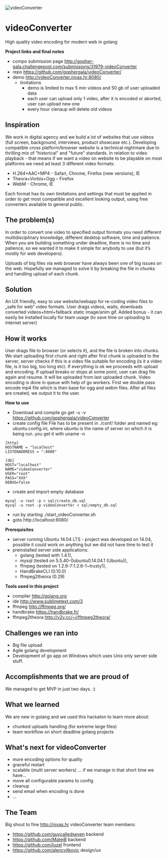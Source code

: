 ![videoConverter](http://s3.amazonaws.com/challengepost/photos/production/solution_photos/000/203/847/datas/xlarge.png "videoConverter - High quality video encoding for modern web in golang")

# videoConverter
High quality video encoding for modern web in golang

**Project links and final notes**
   * compo submission page http://gopher-gala.challengepost.com/submissions/31979-videoConverter
   * repo https://github.com/gophergala/videoConverter/
   * demo http://videoConverter.nivas.hr:8080/
     - limitations
       - demo is limited to max 5 min videos and 50 gb of user uploaded data
       - each user can upload only 1 video, after it is encoded or aborted, user can upload new one
       - every hour clenaup will delete old videos

## Inspiration

We work in digital agency and we build a lot of websites that use videos (full screen, background, interviews, product showcase etc.). 
Developing compatible cross platform/browser website is a technical nightmare due to thrilling mix of “historical” and "future"  standards. In relation to video playback - that means if we want a video on website to be playable on most platforms we need ad least 3 different video formats:
- H.264+AAC+MP4 - Safari, Chrome, Firefox (new versions), IE
- Theora+Vorbis+Ogg – Firefox
- WebM - Chrome, IE
 
Each format has its own limitations and settings that must be applied in order to get most compatible and excellent looking output, using free converters available to general public.

## The problem(s)
In order to convert one video to specified output formats you need different multidisciplinary knowledge, different desktop software, time and patience. When you are building something under deadline, there is no time and patience, so we wanted it to make it simple for anybody to use (but it’s mostly for web developers).

Uploads of big files via web browser have always been one of big issues on the web.  Hopefully we managed to solve ti by breaking the file in chunks and handling upload of each chunk.
 
## Solution
An UX friendly, easy to use website/webapp for re-coding video files to „safe for web“ video formats. User drags videos, waits, downloads converted videos+html+fallback static image/anim gif.
Added bonus - it can easily be installed locally for team usage (to save time on uploading to internet server)

## How it works
User drags file to browser (or selects it), and the file is broken into chunks. We start uploading first chunk and right after first chunk is uploaded to the server, server checks if this is a video file suitable for encoding (is it a video file, is it too big, too long etc). If everything is ok we proceeds with upload and encoding.
If upload breaks or stops at some point, user can drag file again and resume. It will be uploaded from last uploaded chunk.
Video encoding is done in queue with help of go workers. First we double pass encode mp4 file which is then base for ogg and webm files. After all files are created, we output it to the user.

**How to use**
*   Download and compile
    go get -u -v https://github.com/gophergala/videoConverter
*   create config file
File has to be present in ./conf/ folder and named eg: ubuntu.config.ini, where ubuntu is the name of server on which it is being run. you get it with uname -n
```
[http]
HOSTNAME = "localhost"
LISTENADDRESS = ":8080"

[db]
HOST="localhost"
NAME="videoConverter"
USER="root"
PASS="XXX"
DEBUG=false
```

*   create and import empty database 
```
mysql -u root -p < sql/create_db.sql
mysql -u root -p videoConverter < sql/empty_db.sql
```
*   run by starting ./start_videoConverter.sh
*   goto http://localhost:8080/


**Prerequisites**
   * server running Ubuntu 14.04 LTS - project was developed on 14.04, possible it could work on anything but we did not have time to test it
   * preinstalled server side applications: 
     * golang (tested with 1.4.1), 
     * mysql (tested on 5.5.40-0ubuntu0.14.04.1 (Ubuntu)), 
     * ffmpeg (tested on 1.2.6-7:1.2.6-1~trusty1), 
     * HandBrakeCLI (0.10.0) 
     * ffmpeg2theora (0.29)

**Tools used in this project**
   * compiler http://golang.org
   * ide      http://www.sublimetext.com/3
   * ffmpeg http://ffmpeg.org/
   * handbrake https://handbrake.fr/
   * ffmpeg2theora http://v2v.cc/~j/ffmpeg2theora/

## Challenges we ran into
- Big file upload
- Agile golang development
- Development of go app on Windows which uses Unix only server side stuff.

## Accomplishments that we are proud of
We managed to get MVP in just two days. :) 

## What we learned
We are new in golang and  we used this hackaton to learn more about: 
- chunked uploads handling (for extreme large files) 
- team workflow on short deadline golang projects


## What's next for videoConverter
- more encoding options for quality
- graceful restart
- scalable (multi server workers) … if we manage in that short time we have… 
- move all configurable params to config
- cleanup
- send email when encoding is done
- ...

## The Team
Big shout to fine http://nivas.hr videoConverter team members:
- https://github.com/guycalledseven backend
- https://github.com/MatejB backend
- https://github.com/luzel frontend
- https://github.com/alencvitkovic design/ux
